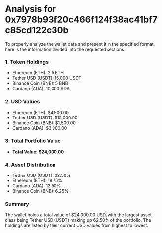 # Analysis for 0x7978b93f20c466f124f38ac41bf7c85cd122c30b

To properly analyze the wallet data and present it in the specified format, here is the information divided into the requested sections:

### 1. Token Holdings
- Ethereum (ETH): 2.5 ETH
- Tether USD (USDT): 15,000 USDT
- Binance Coin (BNB): 5 BNB
- Cardano (ADA): 10,000 ADA

### 2. USD Values
- Ethereum (ETH): $4,500.00
- Tether USD (USDT): $15,000.00
- Binance Coin (BNB): $1,500.00
- Cardano (ADA): $3,000.00

### 3. Total Portfolio Value
- **Total Value: $24,000.00**

### 4. Asset Distribution
- Tether USD (USDT): 62.50%
- Ethereum (ETH): 18.75%
- Cardano (ADA): 12.50%
- Binance Coin (BNB): 6.25%

### Summary
The wallet holds a total value of $24,000.00 USD, with the largest asset class being Tether USD (USDT) making up 62.50% of the portfolio. The holdings are listed by their current USD values from highest to lowest.